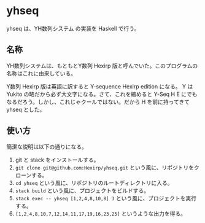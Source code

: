 # yhseq

yhseq は、YH数列システム の実装を Haskell で行う。

## 名称

YH数列システムは、もともとY数列 Hexirp 版と呼んでいた。このプログラムの名称はこれに由来している。

Y数列 Hexirp 版は英語に訳すると Y-sequence Hexirp edition になる。 Y は Yukito の略だから必ず大文字になる。さて、これを縮めると Y-Seq H E にでもなるだろう。しかし、これじゃクールではない。だから H を前に持ってきて yhseq とした。

## 使い方

簡潔な説明は以下の通りになる。

1. git と stack をインストールする。
1. `git clone git@github.com:Hexirp/yhseq.git` という風に、リポジトリをクローンする。
1. `cd yhseq` という風に、リポジトリのルートディレクトリに入る。
1. `stack build` という風に、プロジェクトをビルドする。
1. `stack exec -- yhseq [1,2,4,8,10,8] 3` という風に、プロジェクトを実行する。
1. `[1,2,4,8,10,7,12,14,11,17,19,16,23,25]` というような出力を得る。
